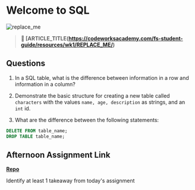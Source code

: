 # Welcome to SQL

![replace_me](https://codeworks.blob.core.windows.net/public/assets/img/illustrations/placeholder.svg)

> **📖 [ARTICLE_TITLE(https://codeworksacademy.com/fs-student-guide/resources/wk1/REPLACE_ME/)**

## Questions

1. In a SQL table, what is the difference between information in a row and information in a column?

2. Demonstrate the basic structure for creating a new table called `characters` with the values `name, age, description` as strings, and an `int` id.

3. What are the difference between the following statements: 
```sql
DELETE FROM table_name;
DROP TABLE table_name;
```

## Afternoon Assignment Link

**[Repo](https://github.com/{{ghname}}/<ASSIGNMENT_REPO>)**

Identify at least 1 takeaway from today's assignment
